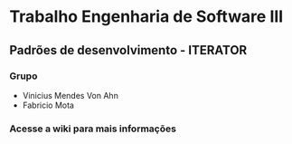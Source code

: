 # Trabalho Engenharia de Software III

## Padrões de desenvolvimento - ITERATOR

### Grupo
* Vinicius Mendes Von Ahn
* Fabricio Mota

### Acesse a wiki para mais informações
